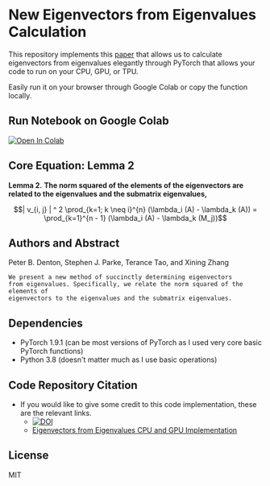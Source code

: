 # New Eigenvectors from Eigenvalues Calculation
This repository implements this [paper](https://arxiv.org/pdf/1908.03795.pdf) that allows us to calculate eigenvectors from eigenvalues elegantly through PyTorch that allows your code to run on your CPU, GPU, or TPU.

Easily run it on your browser through Google Colab or copy the function locally.

## Run Notebook on Google Colab
[![Open In Colab](https://colab.research.google.com/assets/colab-badge.svg)](https://colab.research.google.com/github/ritchieng/eigenvectors-from-eigenvalues/blob/master/notebooks/comparison.ipynb)

## Core Equation: Lemma 2

**Lemma 2.** __The norm squared of the elements of the eigenvectors are related to the eigenvalues and the submatrix eigenvalues,__

$$| v_{i, j} | ^ 2 \prod_{k=1; k \neq i}^{n} (\lambda_i (A) - \lambda_k (A)) = \prod_{k=1}^{n - 1}  (\lambda_i (A) - \lambda_k (M_j))$$


## Authors and Abstract
Peter B. Denton, Stephen J. Parke, Terance Tao, and Xining Zhang
```
We present a new method of succinctly determining eigenvectors
from eigenvalues. Specifically, we relate the norm squared of the elements of
eigenvectors to the eigenvalues and the submatrix eigenvalues.
```

## Dependencies
- PyTorch 1.9.1 (can be most versions of PyTorch as I used very core basic PyTorch functions)
- Python 3.8 (doesn't matter much as I use basic operations)

## Code Repository Citation
- If you would like to give some credit to this code implementation, these are the relevant links.
    - [![DOI](https://zenodo.org/badge/221868248.svg)](https://zenodo.org/badge/latestdoi/221868248)
    - [Eigenvectors from Eigenvalues CPU and GPU Implementation](https://www.researchgate.net/publication/337322294_Eigenvectors_from_Eigenvalues_CPU_and_GPU_Implementation)

## License
MIT
